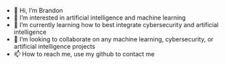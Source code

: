 - 👋 Hi, I’m Brandon
- 👀 I’m interested in artificial intelligence and machine learning
- 🌱 I’m currently learning how to best integrate cybersecurity and artificial intelligence
- 💞️ I’m looking to collaborate on any machine learning, cybersecurity, or artificial intelligence projects
- 📫 How to reach me, use my github to contact me

<!---
AdamSplitter/AdamSplitter is a ✨ special ✨ repository because its `README.md` (this file) appears on your GitHub profile.
You can click the Preview link to take a look at your changes.
--->
